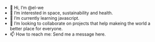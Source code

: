 - 👋 Hi, I’m @el-we
- 👀 I’m interested in space, sustainability and health.
- 🌱 I’m currently learning javascript.
- 💞️ I’m looking to collaborate on projects that help makeing the world a better place for everyone.
- 📫 How to reach me: Send me a message here.

<!---
el-we/el-we is a ✨ special ✨ repository because its `README.md` (this file) appears on your GitHub profile.
You can click the Preview link to take a look at your changes.
--->

